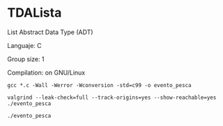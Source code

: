 # TDALista

List Abstract Data Type (ADT)

Languaje: C

Group size: 1

Compilation: on GNU/Linux 
```
gcc *.c -Wall -Werror -Wconversion -std=c99 -o evento_pesca

valgrind --leak-check=full --track-origins=yes --show-reachable=yes ./evento_pesca

./evento_pesca
```


